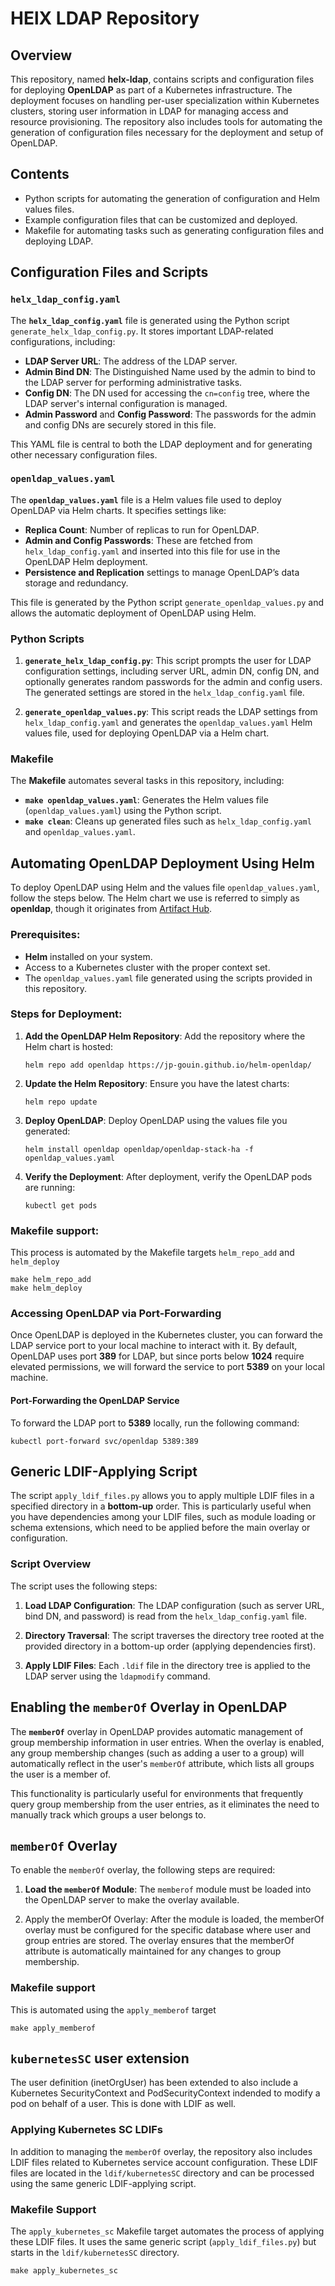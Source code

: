 # HElX LDAP Repository

## Overview
This repository, named **helx-ldap**, contains scripts and configuration files for 
deploying **OpenLDAP** as part of a Kubernetes infrastructure. The deployment 
focuses on handling per-user specialization within Kubernetes clusters, storing 
user information in LDAP for managing access and resource provisioning. The 
repository also includes tools for automating the generation of configuration 
files necessary for the deployment and setup of OpenLDAP.

## Contents
- Python scripts for automating the generation of configuration and Helm values
  files.
- Example configuration files that can be customized and deployed.
- Makefile for automating tasks such as generating configuration files and 
  deploying LDAP.

## Configuration Files and Scripts

### `helx_ldap_config.yaml`
The **`helx_ldap_config.yaml`** file is generated using the Python script 
`generate_helx_ldap_config.py`. It stores important LDAP-related configurations, 
including:
- **LDAP Server URL**: The address of the LDAP server.
- **Admin Bind DN**: The Distinguished Name used by the admin to bind to the 
  LDAP server for performing administrative tasks.
- **Config DN**: The DN used for accessing the `cn=config` tree, where the LDAP 
  server's internal configuration is managed.
- **Admin Password** and **Config Password**: The passwords for the admin and 
  config DNs are securely stored in this file.

This YAML file is central to both the LDAP deployment and for generating other 
necessary configuration files.

### `openldap_values.yaml`
The **`openldap_values.yaml`** file is a Helm values file used to deploy 
OpenLDAP via Helm charts. It specifies settings like:
- **Replica Count**: Number of replicas to run for OpenLDAP.
- **Admin and Config Passwords**: These are fetched from `helx_ldap_config.yaml`
  and inserted into this file for use in the OpenLDAP Helm deployment.
- **Persistence and Replication** settings to manage OpenLDAP’s data storage and 
  redundancy.

This file is generated by the Python script `generate_openldap_values.py` and 
allows the automatic deployment of OpenLDAP using Helm.

### Python Scripts
1. **`generate_helx_ldap_config.py`**: This script prompts the user for LDAP 
   configuration settings, including server URL, admin DN, config DN, and 
   optionally generates random passwords for the admin and config users. The 
   generated settings are stored in the `helx_ldap_config.yaml` file.
   
2. **`generate_openldap_values.py`**: This script reads the LDAP settings from 
   `helx_ldap_config.yaml` and generates the `openldap_values.yaml` Helm values 
   file, used for deploying OpenLDAP via a Helm chart. 

### Makefile
The **Makefile** automates several tasks in this repository, including:
- **`make openldap_values.yaml`**: Generates the Helm values file 
  (`openldap_values.yaml`) using the Python script.
- **`make clean`**: Cleans up generated files such as `helx_ldap_config.yaml` 
  and `openldap_values.yaml`.


## Automating OpenLDAP Deployment Using Helm

To deploy OpenLDAP using Helm and the values file `openldap_values.yaml`, follow 
the steps below. The Helm chart we use is referred to simply as **openldap**, 
though it originates from [Artifact Hub](https://artifacthub.io/packages/helm/helm-openldap/openldap-stack-ha).

### Prerequisites:
- **Helm** installed on your system.
- Access to a Kubernetes cluster with the proper context set.
- The `openldap_values.yaml` file generated using the scripts provided in this 
  repository.

### Steps for Deployment:

1. **Add the OpenLDAP Helm Repository**:
   Add the repository where the Helm chart is hosted:
   ```
   helm repo add openldap https://jp-gouin.github.io/helm-openldap/
   ```

2. **Update the Helm Repository**:
   Ensure you have the latest charts:
   ```
   helm repo update
   ```

3. **Deploy OpenLDAP**:
   Deploy OpenLDAP using the values file you generated:
   ```
   helm install openldap openldap/openldap-stack-ha -f openldap_values.yaml
   ```

4. **Verify the Deployment**:
   After deployment, verify the OpenLDAP pods are running:
   ```
   kubectl get pods
   ```

### Makefile support:
This process is automated by the Makefile targets `helm_repo_add` and
`helm_deploy`
```
make helm_repo_add
make helm_deploy
```

### Accessing OpenLDAP via Port-Forwarding

Once OpenLDAP is deployed in the Kubernetes cluster, you can forward the LDAP 
service port to your local machine to interact with it. By default, OpenLDAP 
uses port **389** for LDAP, but since ports below **1024** require elevated 
permissions, we will forward the service to port **5389** on your local machine.

#### Port-Forwarding the OpenLDAP Service

To forward the LDAP port to **5389** locally, run the following command:

```
kubectl port-forward svc/openldap 5389:389
```

## Generic LDIF-Applying Script

The script `apply_ldif_files.py` allows you to apply multiple LDIF files in a 
specified directory in a **bottom-up** order. This is particularly useful when 
you have dependencies among your LDIF files, such as module loading or schema 
extensions, which need to be applied before the main overlay or configuration.

### Script Overview

The script uses the following steps:

1. **Load LDAP Configuration**: The LDAP configuration (such as server URL, bind 
   DN, and password) is read from the `helx_ldap_config.yaml` file.
   
2. **Directory Traversal**: The script traverses the directory tree rooted at 
   the provided directory in a bottom-up order (applying dependencies first).

3. **Apply LDIF Files**: Each `.ldif` file in the directory tree is applied to 
   the LDAP server using the `ldapmodify` command.

## Enabling the `memberOf` Overlay in OpenLDAP

The **`memberOf`** overlay in OpenLDAP provides automatic management of 
group membership information in user entries. When the overlay is enabled, 
any group membership changes (such as adding a user to a group) will 
automatically reflect in the user's `memberOf` attribute, which lists all 
groups the user is a member of.

This functionality is particularly useful for environments that frequently 
query group membership from the user entries, as it eliminates the need to 
manually track which groups a user belongs to.

## `memberOf` Overlay

To enable the `memberOf` overlay, the following steps are required:

1. **Load the `memberOf` Module**: The `memberof` module must be loaded into 
   the OpenLDAP server to make the overlay available.
   
2. Apply the memberOf Overlay: After the module is loaded, the memberOf overlay
   must be configured for the specific database where user and group entries
   are stored. The overlay ensures that the memberOf attribute is automatically
   maintained for any changes to group membership.

### Makefile support

This is automated using the `apply_memberof` target
```
make apply_memberof
```

## `kubernetesSC` user extension

The user definition (inetOrgUser) has been extended to also include a
Kubernetes SecurityContext and PodSecurityContext indended to modify a
pod on behalf of a user.  This is done with LDIF as well.

### Applying Kubernetes SC LDIFs

In addition to managing the `memberOf` overlay, the repository also includes 
LDIF files related to Kubernetes service account configuration. These LDIF 
files are located in the `ldif/kubernetesSC` directory and can be processed 
using the same generic LDIF-applying script.

### Makefile Support

The `apply_kubernetes_sc` Makefile target automates the process of applying 
these LDIF files. It uses the same generic script (`apply_ldif_files.py`) but 
starts in the `ldif/kubernetesSC` directory.
```
make apply_kubernetes_sc
```
